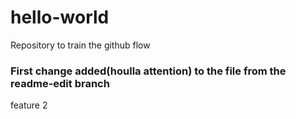 # hello-world
Repository to train the github flow

### First change added(houlla attention) to the file from the readme-edit branch
feature 2
